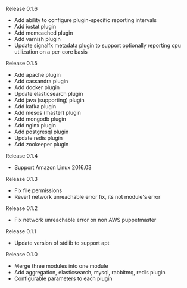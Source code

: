Release 0.1.6
  * Add ability to configure plugin-specific reporting intervals
  * Add iostat plugin
  * Add memcached plugin
  * Add varnish plugin
  * Update signalfx metadata plugin to support optionally reporting cpu utilization on a per-core basis

Release 0.1.5
  * Add apache plugin
  * Add cassandra plugin
  * Add docker plugin
  * Update elasticsearch plugin
  * Add java (supporting) plugin
  * Add kafka plugin
  * Add mesos (master) plugin
  * Add mongodb plugin
  * Add nginx plugin
  * Add postgresql plugin
  * Update redis plugin
  * Add zookeeper plugin

Release 0.1.4
  * Support Amazon Linux 2016.03

Release 0.1.3
  * Fix file permissions
  * Revert network unreachable error fix, its not module's error

Release 0.1.2
  * Fix network unreachable error on non AWS puppetmaster

Release 0.1.1
  * Update version of stdlib to support apt

Release 0.1.0

  * Merge three modules into one module
  * Add aggregation, elasticsearch, mysql, rabbitmq, redis plugin
  * Configurable parameters to each plugin
